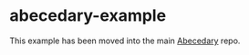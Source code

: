 # abecedary-example

This example has been moved into the main [Abecedary](https://github.com/codeschool/abecedary) repo.
